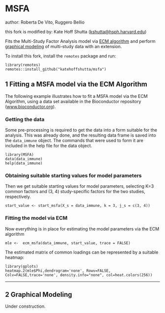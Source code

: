 # MSFA

author: Roberta De Vito, Ruggero Bellio

this fork is modified by: Kate Hoff Shutta (kshutta@hsph.harvard.edu)

Fits the Multi-Study Factor Analysis model  via  [ECM algorithm](#1-fitting-a-msfa-model-via-the-ecm-algorithm) and perform [graphical modeling](#2-graphical-modeling) of multi-study data with an extension.

To install this fork, install the `remotes` package and run:

```
library(remotes)
remotes::install_github("katehoffshutta/msfa")
```

## 1 Fitting a MSFA model via the ECM Algorithm

The following example illustrates how to fit a MSFA model via the ECM Algorithm, 
using a data set available in the Bioconductor repository (www.bioconductor.org). 

### Getting the data
Some pre-processing is required to get the data into a form suitable for the
analysis. This was already done, and the resulting data frame is saved into the
`data_immune` object. The commands that were used to form it are included
in the help file for the data object.

```{r help2, echo = TRUE, results = TRUE, tidy = TRUE}
library(MSFA)
data(data_immune)
help(data_immune)
```

### Obtaining suitable starting values for model parameters
Then we get suitable starting values for model parameters, selecting K=3 common
factors and (3, 4) study-specific factors for the two studies, respectively.

```{r, starting values, messages = FALSE}
start_value <- start_msfa(X_s = data_immune, k = 3, j_s = c(3, 4))
```

### Fitting the model via ECM
Now everything is in place for estimating the model parameters via the ECM algorithm

```{r get estimate, results = FALSE}
mle <-  ecm_msfa(data_immune, start_value, trace = FALSE)
```

The estimated matrix of common loadings can be represented by a suitable heatmap:

```{r heatmap, fig.show = 'hold', fig.width = 7.5, fig.height = 6.5, message = FALSE}
library(gplots)
heatmap.2(mle$Phi,dendrogram='none', Rowv=FALSE, Colv=FALSE,trace='none', density.info="none", col=heat.colors(256))
```

---
 ## 2 Graphical Modeling

Under construction.

